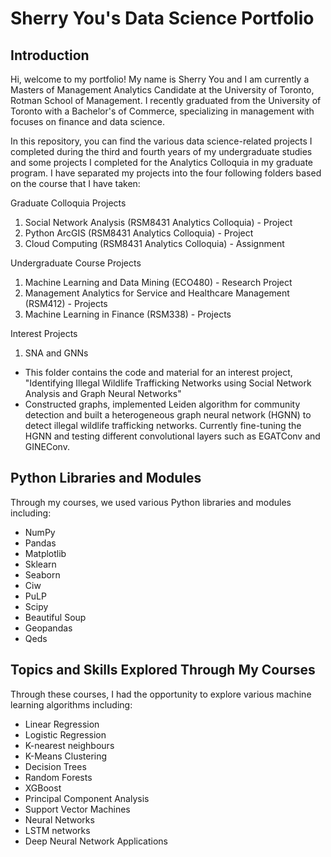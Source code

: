 # Sherry You's Data Science Portfolio

## Introduction
Hi, welcome to my portfolio! My name is Sherry You and I am currently a Masters of Management Analytics Candidate at the University of Toronto, Rotman School of Management. I recently graduated from the University of Toronto with a Bachelor's of Commerce, specializing in management with focuses on finance and data science.

In this repository, you can find the various data science-related projects I completed during the third and fourth years of my undergraduate studies and some projects I completed for the Analytics Colloquia in my graduate program. I have separated my projects into the four following folders based on the course that I have taken:

Graduate Colloquia Projects
1. Social Network Analysis (RSM8431 Analytics Colloquia) - Project
2. Python ArcGIS (RSM8431 Analytics Colloquia) - Project
3. Cloud Computing (RSM8431 Analytics Colloquia) - Assignment

Undergraduate Course Projects
1. Machine Learning and Data Mining (ECO480) - Research Project
2. Management Analytics for Service and Healthcare Management (RSM412) - Projects
3. Machine Learning in Finance (RSM338) - Projects

Interest Projects
1. SNA and GNNs
- This folder contains the code and material for an interest project, "Identifying Illegal Wildlife Trafficking Networks using Social Network Analysis and Graph Neural Networks"
- Constructed graphs, implemented Leiden algorithm for community detection and built a heterogeneous graph neural network (HGNN) to detect illegal wildlife trafficking networks. Currently fine-tuning the HGNN and testing different convolutional layers such as EGATConv and GINEConv.

## Python Libraries and Modules
Through my courses, we used various Python libraries and modules including:
* NumPy
* Pandas
* Matplotlib
* Sklearn
* Seaborn
* Ciw
* PuLP
* Scipy
* Beautiful Soup
* Geopandas
* Qeds

## Topics and Skills Explored Through My Courses
Through these courses, I had the opportunity to explore various machine learning algorithms including:
* Linear Regression
* Logistic Regression
* K-nearest neighbours
* K-Means Clustering 
* Decision Trees
* Random Forests 
* XGBoost
* Principal Component Analysis
* Support Vector Machines
* Neural Networks
* LSTM networks
* Deep Neural Network Applications


